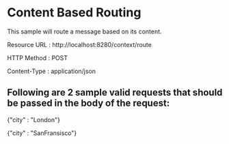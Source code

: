 # Content Based Routing

This sample will route a message based on its content.

Resource URL : http://localhost:8280/context/route

HTTP Method  : POST

Content-Type : application/json

## Following are 2 sample valid requests that should be passed in the body of the request:

{"city" : "London"}

{"city" : "SanFransisco"}
